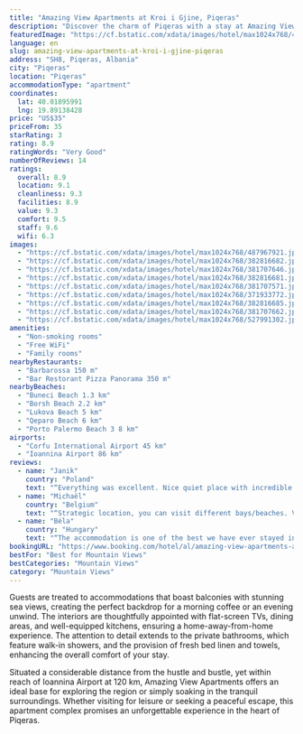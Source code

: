 ```yaml
---
title: "Amazing View Apartments at Kroi i Gjine, Piqeras"
description: "Discover the charm of Piqeras with a stay at Amazing View Apartments at Kroi i Gjine, a serene retreat located just 43 km from the enchanting Butrint National Park."
featuredImage: "https://cf.bstatic.com/xdata/images/hotel/max1024x768/487967921.jpg?k=0b7f0aa390b4aef3655b2b631dc357ac3a84023d0a655b37828ed465f8767fc9&o=&hp=1"
language: en
slug: amazing-view-apartments-at-kroi-i-gjine-piqeras
address: "SH8, Piqeras, Albania"
city: "Piqeras"
location: "Piqeras"
accommodationType: "apartment"
coordinates:
  lat: 40.01895991
  lng: 19.89138428
price: "US$35"
priceFrom: 35
starRating: 3
rating: 8.9
ratingWords: "Very Good"
numberOfReviews: 14
ratings:
  overall: 8.9
  location: 9.1
  cleanliness: 9.3
  facilities: 8.9
  value: 9.3
  comfort: 9.5
  staff: 9.6
  wifi: 6.3
images:
  - "https://cf.bstatic.com/xdata/images/hotel/max1024x768/487967921.jpg?k=0b7f0aa390b4aef3655b2b631dc357ac3a84023d0a655b37828ed465f8767fc9&o=&hp=1"
  - "https://cf.bstatic.com/xdata/images/hotel/max1024x768/382816682.jpg?k=99e171df9f0d4632404a9ab14391f3e9d733995b91a1574ee0f64b6819642bac&o=&hp=1"
  - "https://cf.bstatic.com/xdata/images/hotel/max1024x768/381707646.jpg?k=6f91a80b16f8e4e794bd913e4a3a7ba401d2ced0e9a594f3ba85aba0d34694b9&o=&hp=1"
  - "https://cf.bstatic.com/xdata/images/hotel/max1024x768/382816681.jpg?k=0c20aeb022b3e43b71075dca53f44bb40961b51cc7447d9027a6e225571fd367&o=&hp=1"
  - "https://cf.bstatic.com/xdata/images/hotel/max1024x768/381707571.jpg?k=c0fbcbe5910f8cfb8c844aa224997923e41ef8177534215814d5b50efa7f7044&o=&hp=1"
  - "https://cf.bstatic.com/xdata/images/hotel/max1024x768/371933772.jpg?k=3f6a5ce9b77e7e07dd405c6ad74624894c3ae7f773d49dc18db3e8f457da16a5&o=&hp=1"
  - "https://cf.bstatic.com/xdata/images/hotel/max1024x768/382816685.jpg?k=b87d0dc4f232a58a1f96e00c29a39ea28b08a6ef92b57701f95a74e35e0a5087&o=&hp=1"
  - "https://cf.bstatic.com/xdata/images/hotel/max1024x768/381707662.jpg?k=5ba1172b618782c50286363c33d632334d71c762273a7e79d25cbe5d7ca67f9d&o=&hp=1"
  - "https://cf.bstatic.com/xdata/images/hotel/max1024x768/527991302.jpg?k=522da07c27c2dc302f95cbd7c1bfde4f7b3d89af498a6af581a6153e8573e4ea&o=&hp=1"
amenities:
  - "Non-smoking rooms"
  - "Free WiFi"
  - "Family rooms"
nearbyRestaurants:
  - "Barbarossa 150 m"
  - "Bar Restorant Pizza Panorama 350 m"
nearbyBeaches:
  - "Buneci Beach 1.3 km"
  - "Borsh Beach 2.2 km"
  - "Lukova Beach 5 km"
  - "Qeparo Beach 6 km"
  - "Porto Palermo Beach 3 8 km"
airports:
  - "Corfu International Airport 45 km"
  - "Ioannina Airport 86 km"
reviews:
  - name: "Janik"
    country: "Poland"
    text: "“Everything was excellent. Nice quiet place with incredible view. I am going to visit this apartment next time.”"
  - name: "Michaël"
    country: "Belgium"
    text: "“Strategic location, you can visit different bays/beaches. Very kind owners. Beautiful terrace!”"
  - name: "Béla"
    country: "Hungary"
    text: "“The accommodation is one of the best we have ever stayed in. We love the Albanian Riviera and the accommodation is in one of the best locations to explore it. Beautiful surroundings, very nice people, tranquility, stress free well being. What more...”"
bookingURL: "https://www.booking.com/hotel/al/amazing-view-apartments-at-kroi-i-gjine-piqeras.en-gb.html?aid=8035640"
bestFor: "Best for Mountain Views"
bestCategories: "Mountain Views"
category: "Mountain Views"
---
```


Guests are treated to accommodations that boast balconies with stunning sea views, creating the perfect backdrop for a morning coffee or an evening unwind. The interiors are thoughtfully appointed with flat-screen TVs, dining areas, and well-equipped kitchens, ensuring a home-away-from-home experience. The attention to detail extends to the private bathrooms, which feature walk-in showers, and the provision of fresh bed linen and towels, enhancing the overall comfort of your stay.

Situated a considerable distance from the hustle and bustle, yet within reach of Ioannina Airport at 120 km, Amazing View Apartments offers an ideal base for exploring the region or simply soaking in the tranquil surroundings. Whether visiting for leisure or seeking a peaceful escape, this apartment complex promises an unforgettable experience in the heart of Piqeras.